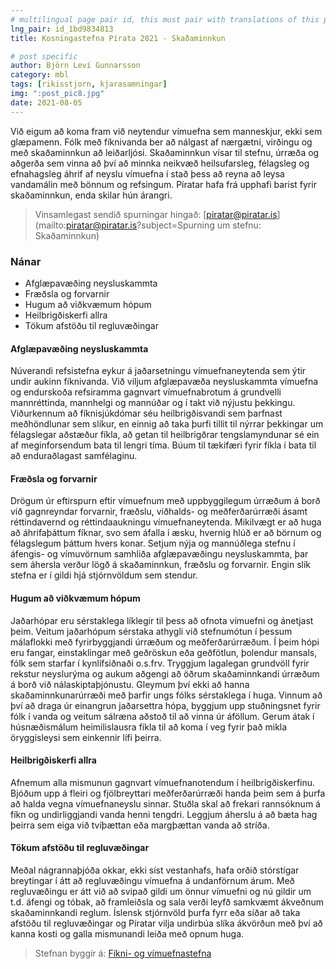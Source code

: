 ```yaml
---
# multilingual page pair id, this must pair with translations of this page. (This name must be unique)
lng_pair: id_1bd9834813
title: Kosningastefna Pírata 2021 - Skaðaminnkun

# post specific
author: Björn Leví Gunnarsson
category: mbl
tags: [rikisstjorn, kjarasamningar]
img: ":post_pic8.jpg"
date: 2021-08-05
---
```


Við eigum að koma fram við neytendur vímuefna sem manneskjur, ekki sem glæpamenn. Fólk með fíknivanda ber að nálgast af nærgætni, virðingu og með skaðaminnkun að leiðarljósi. Skaðaminnkun vísar til stefnu, úrræða og aðgerða sem vinna að því að minnka neikvæð heilsufarsleg, félagsleg og efnahagsleg áhrif af neyslu vímuefna í stað þess að reyna að leysa vandamálin með bönnum og refsingum. Píratar hafa frá upphafi barist fyrir skaðaminnkun, enda skilar hún árangri.

> Vinsamlegast sendið spurningar hingað: [piratar@piratar.is](mailto:piratar@piratar.is?subject=Spurning um stefnu: Skaðaminnkun)

### Nánar 
- Afglæpavæðing neysluskammta 
- Fræðsla og forvarnir 
- Hugum að viðkvæmum hópum 
- Heilbrigðiskerfi allra 
- Tökum afstöðu til regluvæðingar

#### Afglæpavæðing neysluskammta 
Núverandi refsistefna eykur á jaðarsetningu vímuefnaneytenda sem ýtir undir aukinn fíknivanda. Við viljum afglæpavæða neysluskammta vímuefna og endurskoða refsiramma gagnvart vímuefnabrotum á grundvelli mannréttinda, mannhelgi og mannúðar og í takt við nýjustu þekkingu. Viðurkennum að fíknisjúkdómar séu heilbrigðisvandi sem þarfnast meðhöndlunar sem slíkur, en einnig að taka þurfi tillit til nýrrar þekkingar um félagslegar aðstæður fíkla, að getan til heilbrigðrar tengslamyndunar sé ein af meginforsendum bata til lengri tíma. Búum til tækifæri fyrir fíkla í bata til að enduraðlagast samfélaginu.

#### Fræðsla og forvarnir 
Drögum úr eftirspurn eftir vímuefnum með uppbyggilegum úrræðum á borð við gagnreyndar forvarnir, fræðslu, viðhalds- og meðferðarúrræði ásamt réttindavernd og réttindaaukningu vímuefnaneytenda. Mikilvægt er að huga að áhrifaþáttum fíknar, svo sem áfalla í æsku, hvernig hlúð er að börnum og félagslegum þáttum hvers konar. Setjum nýja og mannúðlega stefnu í áfengis- og vímuvörnum samhliða afglæpavæðingu neysluskammta, þar sem áhersla verður lögð á skaðaminnkun, fræðslu og forvarnir. Engin slík stefna er í gildi hjá stjórnvöldum sem stendur.

#### Hugum að viðkvæmum hópum 
Jaðarhópar eru sérstaklega líklegir til þess að ofnota vímuefni og ánetjast þeim. Veitum jaðarhópum sérstaka athygli við stefnumótun í þessum málaflokki með fyrirbyggjandi úrræðum og meðferðarúrræðum. Í þeim hópi eru fangar, einstaklingar með geðröskun eða geðfötlun, þolendur mansals, fólk sem starfar í kynlífsiðnaði o.s.frv. Tryggjum lagalegan grundvöll fyrir rekstur neyslurýma og aukum aðgengi að öðrum skaðaminnkandi úrræðum á borð við nálaskiptaþjónustu. Gleymum því ekki að hanna skaðaminnkunarúrræði með þarfir ungs fólks sérstaklega í huga. Vinnum að því að draga úr einangrun jaðarsettra hópa, byggjum upp stuðningsnet fyrir fólk í vanda og veitum sálræna aðstoð til að vinna úr áföllum. Gerum átak í húsnæðismálum heimilislausra fíkla til að koma í veg fyrir það mikla öryggisleysi sem einkennir lífi þeirra.

#### Heilbrigðiskerfi allra 
Afnemum alla mismunun gagnvart vímuefnanotendum í heilbrigðiskerfinu. Bjóðum upp á fleiri og fjölbreyttari meðferðarúrræði handa þeim sem á þurfa að halda vegna vímuefnaneyslu sinnar. Stuðla skal að frekari rannsóknum á fíkn og undirliggjandi vanda henni tengdri. Leggjum áherslu á að bæta hag þeirra sem eiga við tvíþættan eða margþættan vanda að stríða.

#### Tökum afstöðu til regluvæðingar 
Meðal nágrannaþjóða okkar, ekki síst vestanhafs, hafa orðið stórstígar breytingar í átt að regluvæðingu vímuefna á undanförnum árum. Með regluvæðingu er átt við að svipað gildi um önnur vímuefni og nú gildir um t.d. áfengi og tóbak, að framleiðsla og sala verði leyfð samkvæmt ákveðnum skaðaminnkandi reglum. Íslensk stjórnvöld þurfa fyrr eða síðar að taka afstöðu til regluvæðingar og Píratar vilja undirbúa slíka ákvörðun með því að kanna kosti og galla mismunandi leiða með opnum huga.

> Stefnan byggir á: [Fíkni- og vímuefnastefna](https://x.piratar.is/polity/1/document/9/)